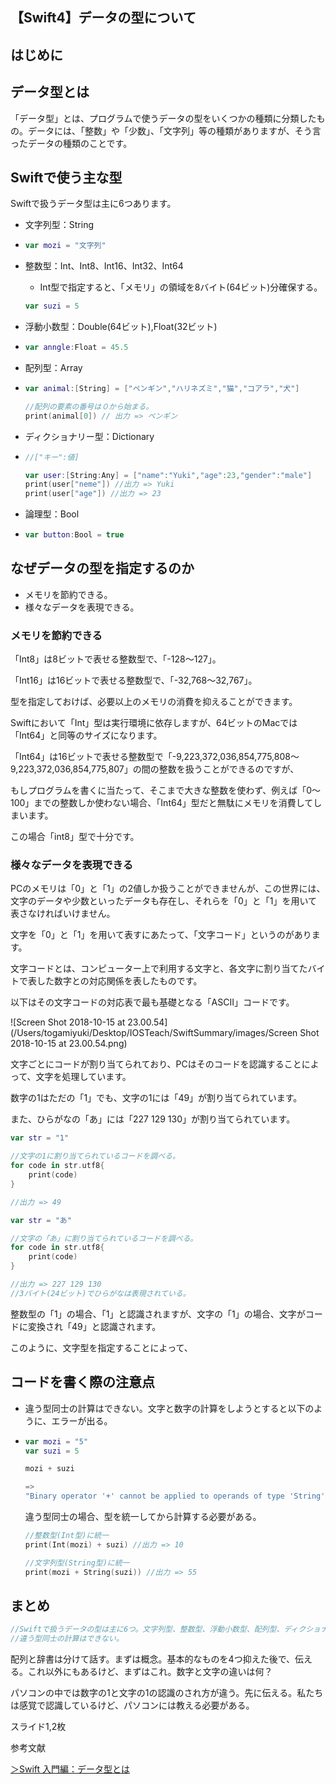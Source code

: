 ## 【Swift4】データの型について

<h2>はじめに</h2>



<h2>データ型とは</h2>

「データ型」とは、プログラムで使うデータの型をいくつかの種類に分類したもの。データには、「整数」や「少数」、「文字列」等の種類がありますが、そう言ったデータの種類のことです。

<h2>Swiftで使う主な型</h2>

Swiftで扱うデータ型は主に6つあります。

* 文字列型：String

* ```swift
  var mozi = "文字列"
  ```

- 整数型：Int、Int8、Int16、Int32、Int64

  - Int型で指定すると、「メモリ」の領域を8バイト(64ビット)分確保する。

  ```swift
  var suzi = 5
  ```

- 浮動小数型：Double(64ビット),Float(32ビット)

- ```swift
  var anngle:Float = 45.5
  ```

- 配列型：Array

- ```swift
  var animal:[String] = ["ペンギン","ハリネズミ","猫","コアラ","犬"]
  
  //配列の要素の番号は０から始まる。
  print(animal[0]) // 出力 => ペンギン
  ```

- ディクショナリー型：Dictionary

- ```swift
  //["キー":値]
  
  var user:[String:Any] = ["name":"Yuki","age":23,"gender":"male"]
  print(user["neme"]) //出力 => Yuki
  print(user["age"]) //出力 => 23
  ```

- 論理型：Bool

- ```swift
  var button:Bool = true
  ```



<h2>なぜデータの型を指定するのか</h2>

* メモリを節約できる。
* 様々なデータを表現できる。

<h3>メモリを節約できる</h3>

「Int8」は8ビットで表せる整数型で、「-128〜127」。

「Int16」は16ビットで表せる整数型で、「-32,768〜32,767」。

型を指定しておけば、必要以上のメモリの消費を抑えることができます。

Swiftにおいて「Int」型は実行環境に依存しますが、64ビットのMacでは「Int64」と同等のサイズになります。

「Int64」は16ビットで表せる整数型で「-9,223,372,036,854,775,808〜9,223,372,036,854,775,807」の間の整数を扱うことができるのですが、

もしプログラムを書くに当たって、そこまで大きな整数を使わず、例えば「0〜100」までの整数しか使わない場合、「Int64」型だと無駄にメモリを消費してしまいます。

この場合「int8」型で十分です。

<h3>様々なデータを表現できる</h3>

PCのメモリは「0」と「1」の2値しか扱うことができませんが、この世界には、文字のデータや少数といったデータも存在し、それらを「0」と「1」を用いて表さなければいけません。

文字を「0」と「1」を用いて表すにあたって、「文字コード」というのがあります。

文字コードとは、コンピューター上で利用する文字と、各文字に割り当てたバイトで表した数字との対応関係を表したものです。

以下はその文字コードの対応表で最も基礎となる「ASCII」コードです。

![Screen Shot 2018-10-15 at 23.00.54](/Users/togamiyuki/Desktop/IOSTeach/SwiftSummary/images/Screen Shot 2018-10-15 at 23.00.54.png)


文字ごとにコードが割り当てられており、PCはそのコードを認識することによって、文字を処理しています。

数字の1はただの「1」でも、文字の1には「49」が割り当てられています。

また、ひらがなの「あ」には「227 129 130」が割り当てられています。

```swift
var str = "1"

//文字の1に割り当てられているコードを調べる。
for code in str.utf8{
	print(code)
}

//出力 => 49
```

```swift
var str = "あ"

//文字の「あ」に割り当てられているコードを調べる。
for code in str.utf8{
	print(code)
}

//出力 => 227 129 130 
//3バイト(24ビット)でひらがなは表現されている。
```

整数型の「1」の場合、「1」と認識されますが、文字の「1」の場合、文字がコードに変換され「49」と認識されます。



このように、文字型を指定することによって、




<h2>コードを書く際の注意点</h2>

* 違う型同士の計算はできない。文字と数字の計算をしようとすると以下のように、エラーが出る。

* ```swift
  var mozi = "5"
  var suzi = 5
  
  mozi + suzi
  
  =>
  "Binary operator '+' cannot be applied to operands of type 'String' and 'Int'"
  ```

  違う型同士の場合、型を統一してから計算する必要がある。

  ```swift
  //整数型(Int型)に統一
  print(Int(mozi) + suzi) //出力 => 10
  
  //文字列型(String型)に統一
  print(mozi + String(suzi)) //出力 => 55
  ```

<h2>まとめ</h2>

```swift
//Swiftで扱うデータの型は主に6つ。文字列型、整数型、浮動小数型、配列型、ディクショナリー型、論理型。
//違う型同士の計算はできない。
```

配列と辞書は分けて話す。まずは概念。基本的なものを4つ抑えた後で、伝える。これ以外にもあるけど、まずはこれ。数字と文字の違いは何？

パソコンの中では数字の1と文字の1の認識のされ方が違う。先に伝える。私たちは感覚で認識しているけど、パソコンには教える必要がある。

スライド1,2枚







参考文献

<a href = "https://wp-p.info/tpl_rep.php?cat=swift-biginner&fl=r9">＞Swift 入門編：データ型とは</a>



